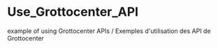 # Use_Grottocenter_API
example of using Grottocenter APIs / Exemples d'utilisation des API de Grottocenter
